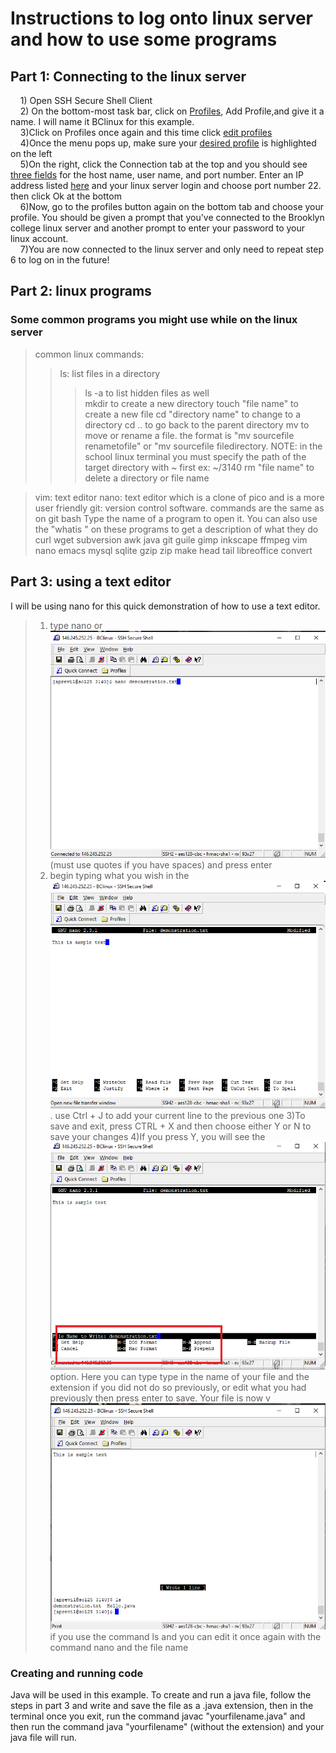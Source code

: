 # Instructions to log onto linux server and how to use some programs
## Part 1: Connecting to the linux server

&nbsp;&nbsp;&nbsp;&nbsp;1) Open SSH Secure Shell Client\
&nbsp;&nbsp;&nbsp;&nbsp;2) On the bottom-most task bar, click on [Profiles](./pictures/profiles.png), Add Profile,and give it a name. I will name it BClinux for this example.\
&nbsp;&nbsp;&nbsp;&nbsp;3)Click on Profiles once again and this time click [edit profiles](./pictures/edit.png)\
&nbsp;&nbsp;&nbsp;&nbsp;4)Once the menu pops up, make sure your [desired profile](./pictures/profilelist.png) is highlighted on the left\
&nbsp;&nbsp;&nbsp;&nbsp;5)On the right, click the Connection tab at the top and you should see [three fields](./pictures/fields.png) for the host name, user name, and port number. Enter an IP address listed [here](http://www.sci.brooklyn.cuny.edu/~ziegler/CISC3115/SSH/LINUX_RemoteAccess.pdf) and your linux server login and choose port number 22. then click Ok at the bottom\
&nbsp;&nbsp;&nbsp;&nbsp;6)Now, go to the profiles button again on the bottom tab and choose your profile. You should be given a prompt that you've connected to the Brooklyn college linux server and another prompt to enter your password to your linux account.\
&nbsp;&nbsp;&nbsp;&nbsp;7)You are now connected to the linux server and only need to repeat step 6 to log on in the future!

## Part 2: linux programs
### Some common programs you might use while on the linux server
>common linux commands:
>>ls: list files in a directory
>>>ls -a to list hidden files as well\
>>mkdir to create a new directory
>>touch "file name" to create a new file
>>cd "directory name" to change to a directory cd .. to go back to the parent directory
>>mv to move or rename a file. the format is "mv sourcefile renametofile" or "mv sourcefile filedirectory. NOTE: in the school linux terminal you must specify the path of the target directory with ~ first ex: ~/3140
>>rm "file name" to delete a directory or file name

>vim: text editor
>nano: text editor which is a clone of pico and is a more user friendly
>git: version control software. commands are the same as on git bash
>Type the name of a program to open it. You can also use the "whatis <filename>" on these programs to get a description of what they do
curl		wget		subversion
awk		    java		git
guile		gimp		inkscape
ffmpeg		vim		    nano
emacs		mysql		sqlite
gzip		zip		    make
head 		tail		libreoffice
convert

## Part 3: using a text editor

I will be using nano for this quick demonstration of how to use a text editor.
>1) type nano or ![nano "your file name here"](./pictures/fileCreation.png) (must use quotes if you have spaces) and press enter
>2) begin typing what you wish in the ![file](./pictures/sample.png). use Ctrl + J to add your current line to the previous one
>3)To save and exit, press CTRL + X and then choose either Y or N to save your changes
>4)If you press Y, you will see the ![file name to write](./pictures/save.png) option. Here you can type type in the name of your file and the extension if you did not do so previously, or edit what you had previously then press enter to save. Your file is now v![visible](./pictures/sampleList.png) if you use the command ls and you can edit it once again with the command nano and the file name

### Creating and running code
Java will be used in this example.
To create and run a java file, follow the steps in part 3 and write and save the file as a .java extension, then in the terminal once you exit, run the command javac "yourfilename.java" and then run the command java "yourfilename" (without the extension) and your java file will run.